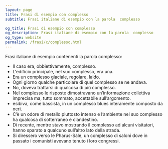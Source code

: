 ```yaml
---
layout: page
title: Frasi di esempio con complesso 
subtitle: Frasi italiane di esempio con la parola  complesso

og_title: Frasi di esempio con complesso 
og_description: Frasi italiane di esempio con la parola  complesso
og_type: website
permalink: /frasi/c/complesso.html
---
```


Frasi italiane di esempio contenenti la parola complesso:


- Il caso era, obbiettivamente, complesso.
- L'edificio principale, nel suo complesso, era una.
- Era un complesso glaciale, regolare, laido.
- Ogni giorno qualche particolare di quel complesso se ne andava.
- No, doveva trattarsi di qualcosa di più complesso.
- Nel complesso le risposte dimostravano un’informazione collettiva imprecisa ma, tutto sommato, accettabile sull’argomento.
- esibiva, come bassista, in un complesso blues interamente composto da neri.
- C’è un odore di metallo piuttosto intenso e l’ambiente nel suo complesso ha qualcosa di sotterraneo e clandestino.
- Di recente, mentre stavo mostrando il complesso ad alcuni visitatori, hanno sparato a qualcuno sull’altro lato della strada.
- Si diressero verso le Pharus-Säle, un complesso di saloni dove in passato i comunisti avevano tenuto i loro congressi.

